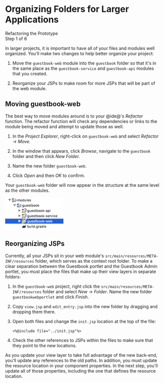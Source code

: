# Organizing Folders for Larger Applications [](id=organizing-folders-for-larger-applications)

<div class="learn-path-step">
    <p>Refactoring the Prototype<br>Step 1 of 6</p>
</div>

In larger projects, it is important to have all of your files and modules well 
organized. You'll make two changes to help better organize your project:

1.  Move the `guestbook-web` module into the `guestbook` folder so that it's in 
    the same place as the `guestbook-service` and `guestbook-api` modules that
    you created.
    
2.  Reorganize your JSPs to make room for more JSPs that will be part of the web
    module.

## Moving guestbook-web

The best way to move modules around is to your @ide@'s *Refactor* function. The 
refactor function will check any dependencies or links to the module being 
moved and attempt to update those as well.

1.  In the *Project Explorer*, right-click on `guestbook-web` and select
    *Refactor* &rarr; *Move*.

2.  In the window that appears, click *Browse*, navigate to the `guestbook` 
    folder and then click *New Folder*.
    
3.  Name the new folder `guestbook-web`.

4.  Click *Open* and then *OK* to confirm.

Your `guestbook-web` folder will now appear in the structure at the same level as the other modules.

![Figure 1: After you move it using the Refactor function, all of your modules will be in the same folder..](../../../images/guestbook-refactor.png)

## Reorganizing JSPs

Currently, all your JSPs sit in your web module's 
`src/main/resources/META-INF/resources` folder, which serves as the context root 
folder. To make a clear separation between the Guestbook portlet and the 
Guestbook Admin portlet, you must place the files that make up their view layers 
in separate folders: 

1.  In the `guestbook-web` project, right click the
    `src/main/resources/META-INF/resources` folder and select *New* &rarr; 
    *Folder*. Name the new folder `guestbookwebportlet` and click *Finish*. 

2.  Copy `view.jsp` and `edit_entry.jsp` into the new folder by dragging and
    dropping them there. 

3.  Open both files and change the `init.jsp` location at the top of the file: 

        <%@include file="../init.jsp"%>        

4.  Check the other references to JSPs within the files to make sure that they
    point to the new locations.

As you update your view layer to take full advantage of the new back-end, you'll
update any references to the old paths. In addition, you must update the 
resource location in your component properties. In the next step, you'll update 
all of those properties, including the one that defines the resource location. 
